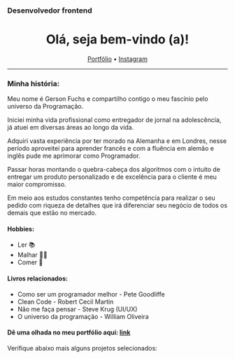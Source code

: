 ### Desenvolvedor frontend
<h1 align="center">
  Olá, seja bem-vindo (a)!
  </h1>

<p align="center">
  <a href="https://samuel-fuchs.com.br">Portfólio</a> •
  <a href="https://www.instagram.com/isamuelfuchs/">Instagram</a>
</p>

----
### Minha história:

Meu nome é Gerson Fuchs e compartilho contigo o meu fascínio pelo universo da Programação.

Iniciei minha vida profissional como entregador de jornal na adolescência, já atuei em diversas áreas ao longo da vida.

Adquiri vasta experiência por ter morado na Alemanha e em Londres, nesse período aproveitei para aprender francês e com a fluência em alemão e inglês pude me aprimorar como Programador.

Passar horas montando o quebra-cabeça dos algoritmos com o intuito de entregar um produto personalizado e de excelência para o cliente é meu maior compromisso.

Em meio aos estudos constantes tenho competência para realizar o seu pedido com riqueza de detalhes que irá diferenciar seu negócio de todos os demais que estão no mercado.

#### Hobbies:
- Ler 📚
- Malhar 🏋️‍♂️
- Comer 🍖

#### Livros relacionados:

- Como ser um programador melhor - Pete Goodliffe 
- Clean Code - Robert Cecil Martin
- Não me faça pensar - Steve Krug (UI/UX)
- O universo da programação - William Oliveira

#### Dê uma olhada no meu portfólio aqui: [link](https://samuel-fuchs.com.br/)

Verifique abaixo mais alguns projetos selecionados:
